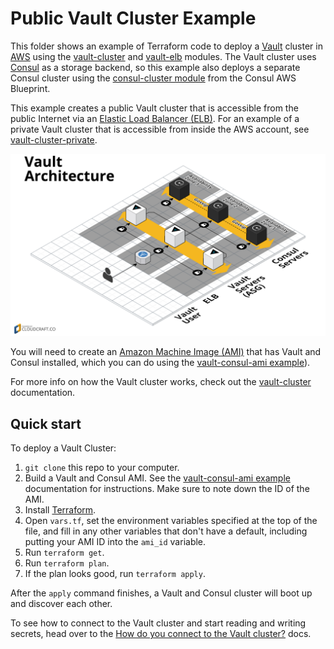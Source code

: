# Public Vault Cluster Example 

This folder shows an example of Terraform code to deploy a [Vault](https://www.vaultproject.io/) cluster in 
[AWS](https://aws.amazon.com/) using the [vault-cluster](/modules/vault-cluster) and [vault-elb](/modules/vault-elb) 
modules. The Vault cluster uses [Consul](https://www.consul.io/) as a storage backend, so this example also deploys a 
separate Consul cluster using the [consul-cluster 
module](https://github.com/gruntwork-io/consul-aws-blueprint/tree/master/modules/consul-cluster) from the Consul AWS 
Blueprint.

This example creates a public Vault cluster that is accessible from the public Internet via an [Elastic Load Balancer 
(ELB)](https://aws.amazon.com/elasticloadbalancing/classicloadbalancer/). For an example of a private Vault cluster
that is accessible from inside the AWS account, see [vault-cluster-private](/examples/vault-cluster-private).

![Vault architecture](/_docs/architecture-elb.png)

You will need to create an [Amazon Machine Image (AMI)](http://docs.aws.amazon.com/AWSEC2/latest/UserGuide/AMIs.html) 
that has Vault and Consul installed, which you can do using the [vault-consul-ami example](/examples/vault-consul-ami)).  

For more info on how the Vault cluster works, check out the [vault-cluster](/modules/vault-cluster) documentation.




## Quick start

To deploy a Vault Cluster:

1. `git clone` this repo to your computer.
1. Build a Vault and Consul AMI. See the [vault-consul-ami example](/examples/vault-consul-ami) documentation for 
   instructions. Make sure to note down the ID of the AMI.
1. Install [Terraform](https://www.terraform.io/).
1. Open `vars.tf`, set the environment variables specified at the top of the file, and fill in any other variables that
   don't have a default, including putting your AMI ID into the `ami_id` variable.
1. Run `terraform get`.
1. Run `terraform plan`.
1. If the plan looks good, run `terraform apply`.

After the `apply` command finishes, a Vault and Consul cluster will boot up and discover each other.
 
To see how to connect to the Vault cluster and start reading and writing secrets, head over to the [How do you connect 
to the Vault cluster?](/modules/vault-cluster#how-do-you-connect-to-the-vault-cluster) docs.
